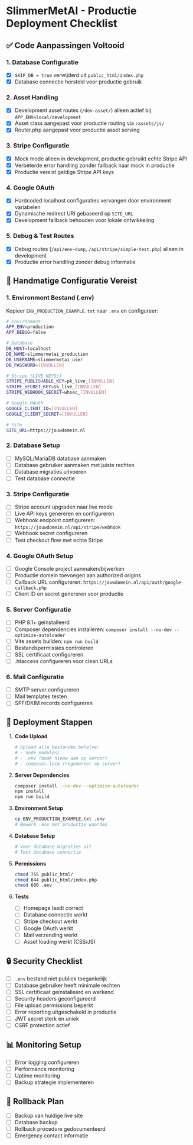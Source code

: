 # SlimmerMetAI - Productie Deployment Checklist

## ✅ Code Aanpassingen Voltooid

### 1. Database Configuratie
- [x] `SKIP_DB = true` verwijderd uit `public_html/index.php`
- [x] Database connectie hersteld voor productie gebruik

### 2. Asset Handling
- [x] Development asset routes (`/dev-asset/`) alleen actief bij `APP_ENV=local/development`
- [x] Asset class aangepast voor productie routing via `/assets/js/`
- [x] Router.php aangepast voor productie asset serving

### 3. Stripe Configuratie
- [x] Mock mode alleen in development, productie gebruikt echte Stripe API
- [x] Verbeterde error handling zonder fallback naar mock in productie
- [x] Productie vereist geldige Stripe API keys

### 4. Google OAuth
- [x] Hardcoded localhost configuraties vervangen door environment variabelen
- [x] Dynamische redirect URI gebaseerd op `SITE_URL`
- [x] Development fallback behouden voor lokale ontwikkeling

### 5. Debug & Test Routes
- [x] Debug routes (`/api/env-dump`, `/api/stripe/simple-test.php`) alleen in development
- [x] Productie error handling zonder debug informatie

## 🔧 Handmatige Configuratie Vereist

### 1. Environment Bestand (.env)
Kopieer `ENV_PRODUCTION_EXAMPLE.txt` naar `.env` en configureer:

```bash
# Environment
APP_ENV=production
APP_DEBUG=false

# Database
DB_HOST=localhost
DB_NAME=slimmermetai_production
DB_USERNAME=slimmermetai_user
DB_PASSWORD=[INVULLEN]

# Stripe (LIVE KEYS!)
STRIPE_PUBLISHABLE_KEY=pk_live_[INVULLEN]
STRIPE_SECRET_KEY=sk_live_[INVULLEN]
STRIPE_WEBHOOK_SECRET=whsec_[INVULLEN]

# Google OAuth
GOOGLE_CLIENT_ID=[INVULLEN]
GOOGLE_CLIENT_SECRET=[INVULLEN]

# Site
SITE_URL=https://jouwdomein.nl
```

### 2. Database Setup
- [ ] MySQL/MariaDB database aanmaken
- [ ] Database gebruiker aanmaken met juiste rechten
- [ ] Database migraties uitvoeren
- [ ] Test database connectie

### 3. Stripe Configuratie
- [ ] Stripe account upgraden naar live mode
- [ ] Live API keys genereren en configureren
- [ ] Webhook endpoint configureren: `https://jouwdomein.nl/api/stripe/webhook`
- [ ] Webhook secret configureren
- [ ] Test checkout flow met echte Stripe

### 4. Google OAuth Setup
- [ ] Google Console project aanmaken/bijwerken
- [ ] Productie domein toevoegen aan authorized origins
- [ ] Callback URL configureren: `https://jouwdomein.nl/api/auth/google-callback.php`
- [ ] Client ID en secret genereren voor productie

### 5. Server Configuratie
- [ ] PHP 8.1+ geïnstalleerd
- [ ] Composer dependencies installeren: `composer install --no-dev --optimize-autoloader`
- [ ] Vite assets builden: `npm run build`
- [ ] Bestandspermissies controleren
- [ ] SSL certificaat configureren
- [ ] .htaccess configureren voor clean URLs

### 6. Mail Configuratie
- [ ] SMTP server configureren
- [ ] Mail templates testen
- [ ] SPF/DKIM records configureren

## 🚀 Deployment Stappen

1. **Code Upload**
   ```bash
   # Upload alle bestanden behalve:
   # - node_modules/
   # - .env (maak nieuw aan op server)
   # - composer.lock (regenereer op server)
   ```

2. **Server Dependencies**
   ```bash
   composer install --no-dev --optimize-autoloader
   npm install
   npm run build
   ```

3. **Environment Setup**
   ```bash
   cp ENV_PRODUCTION_EXAMPLE.txt .env
   # Bewerk .env met productie waarden
   ```

4. **Database Setup**
   ```bash
   # Voer database migraties uit
   # Test database connectie
   ```

5. **Permissions**
   ```bash
   chmod 755 public_html/
   chmod 644 public_html/index.php
   chmod 600 .env
   ```

6. **Tests**
   - [ ] Homepage laadt correct
   - [ ] Database connectie werkt
   - [ ] Stripe checkout werkt
   - [ ] Google OAuth werkt
   - [ ] Mail verzending werkt
   - [ ] Asset loading werkt (CSS/JS)

## 🔒 Security Checklist

- [ ] `.env` bestand niet publiek toegankelijk
- [ ] Database gebruiker heeft minimale rechten
- [ ] SSL certificaat geïnstalleerd en werkend
- [ ] Security headers geconfigureerd
- [ ] File upload permissions beperkt
- [ ] Error reporting uitgeschakeld in productie
- [ ] JWT secret sterk en uniek
- [ ] CSRF protection actief

## 📊 Monitoring Setup

- [ ] Error logging configureren
- [ ] Performance monitoring
- [ ] Uptime monitoring
- [ ] Backup strategie implementeren

## 🚨 Rollback Plan

- [ ] Backup van huidige live site
- [ ] Database backup
- [ ] Rollback procedure gedocumenteerd
- [ ] Emergency contact informatie 
